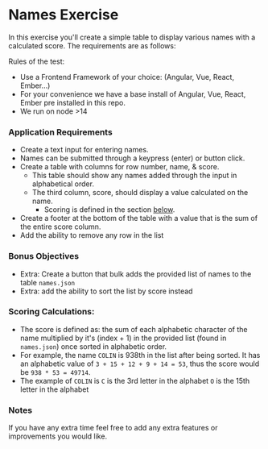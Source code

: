 # Names Exercise
In this exercise you'll create a simple table to display various names with a calculated score. The requirements are as follows:

Rules of the test:
- Use a Frontend Framework of your choice: (Angular, Vue, React, Ember...)
- For your convenience we have a base install of Angular, Vue, React, Ember pre installed in this repo.
- We run on node >14

### Application Requirements
- Create a text input for entering names.
- Names can be submitted through a keypress (enter) or button click.
- Create a table with columns for row number, name, & score. 
  - This table should show any names added through the input in alphabetical order. 
  - The third column, score, should display a value calculated on the name.
    - Scoring is defined in the section [below](#scoring-calculations).  
- Create a footer at the bottom of the table with a value that is the sum of the entire score column.
- Add the ability to remove any row in the list

### Bonus Objectives
- Extra: Create a button that bulk adds the provided list of names to the table `names.json`
- Extra: add the ability to sort the list by score instead

### Scoring Calculations:
 - The score is defined as: the sum of each alphabetic character of the name multiplied by it's (index + 1) in the provided list (found in `names.json`) once sorted in alphabetic order.
 - For example, the name `COLIN` is 938th in the list after being sorted. It has an alphabetic value of `3 + 15 + 12 + 9 + 14 = 53`, thus the score would be `938 * 53 = 49714`.
 - The example of `COLIN` is `C` is the 3rd letter in the alphabet `O` is the 15th letter in the alphabet

### Notes
If you have any extra time feel free to add any extra features or improvements you would like.
